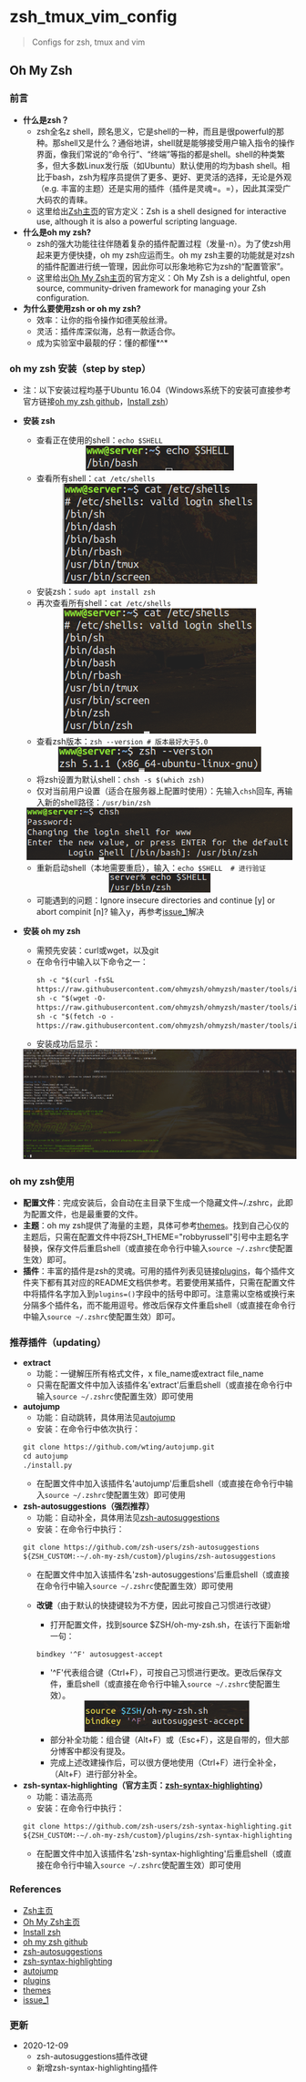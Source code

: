 # zsh_tmux_vim_config
> Configs for zsh, tmux and vim
## Oh My Zsh
### 前言
* **什么是zsh？**
  * zsh全名z shell，顾名思义，它是shell的一种，而且是很powerful的那种。那shell又是什么？通俗地讲，shell就是能够接受用户输入指令的操作界面，像我们常说的“命令行”、“终端”等指的都是shell。shell的种类繁多，但大多数Linux发行版（如Ubuntu）默认使用的均为bash shell。相比于bash，zsh为程序员提供了更多、更好、更灵活的选择，无论是外观（e.g. 丰富的主题）还是实用的插件（插件是灵魂=。=），因此其深受广大码农的青睐。
  * 这里给出[Zsh主页](https://www.zsh.org/)的官方定义：Zsh is a shell designed for interactive use, although it is also a powerful scripting language.
* **什么是oh my zsh?**
  * zsh的强大功能往往伴随着复杂的插件配置过程（发量-n）。为了使zsh用起来更方便快捷，oh my zsh应运而生。oh my zsh主要的功能就是对zsh的插件配置进行统一管理，因此你可以形象地称它为zsh的“配置管家”。
  * 这里给出[Oh My Zsh主页](https://ohmyz.sh/)的官方定义：Oh My Zsh is a delightful, open source, community-driven framework for managing your Zsh configuration.
* **为什么要使用zsh or oh my zsh?**
  * 效率：让你的指令操作如德芙般丝滑。
  * 灵活：插件库深似海，总有一款适合你。
  * 成为实验室中最靓的仔：懂的都懂*^*
### oh my zsh 安装（step by step）
* 注：以下安装过程均基于Ubuntu 16.04（Windows系统下的安装可直接参考官方链接[oh my zsh github](https://github.com/ohmyzsh/ohmyzsh)，[Install zsh](https://github.com/ohmyzsh/ohmyzsh/wiki/Installing-ZSH)）
* **安装 zsh**
  * 查看正在使用的shell：`echo $SHELL`
  
  <div  align="center"><img src='https://github.com/xjtu-www/zsh_tmux_vim_config/blob/main/images/fig_1.png'></div>
  
  * 查看所有shell：`cat /etc/shells`
  
  <div  align="center"><img src='https://github.com/xjtu-www/zsh_tmux_vim_config/blob/main/images/fig_2.png'></div>
  
  * 安装zsh：`sudo apt install zsh`
  * 再次查看所有shell：`cat /etc/shells`
  
  <div  align="center"><img src='https://github.com/xjtu-www/zsh_tmux_vim_config/blob/main/images/fig_3.png'></div>
  
  * 查看zsh版本：`zsh --version # 版本最好大于5.0`
  
  <div  align="center"><img src='https://github.com/xjtu-www/zsh_tmux_vim_config/blob/main/images/fig_4.png'></div>
  
  * 将zsh设置为默认shell：`chsh -s $(which zsh)`
  * 仅对当前用户设置（适合在服务器上配置时使用）：先输入`chsh`回车, 再输入新的shell路径：`/usr/bin/zsh`
  
  <div  align="center"><img src='https://github.com/xjtu-www/zsh_tmux_vim_config/blob/main/images/fig_5.png'></div>
  
  * 重新启动shell（本地需要重启），输入：`echo $SHELL  # 进行验证`
  
  <div  align="center"><img src='https://github.com/xjtu-www/zsh_tmux_vim_config/blob/main/images/fig_6.png'></div>
  
  * 可能遇到的问题：Ignore insecure directories and continue [y] or abort compinit [n]? 输入y，再参考[issue_1](https://github.com/zsh-users/zsh-completions/issues/433)解决
* **安装 oh my zsh**
  * 需预先安装：curl或wget，以及git
  * 在命令行中输入以下命令之一：
    ```
    sh -c "$(curl -fsSL https://raw.githubusercontent.com/ohmyzsh/ohmyzsh/master/tools/install.sh)"
    sh -c "$(wget -O- https://raw.githubusercontent.com/ohmyzsh/ohmyzsh/master/tools/install.sh)"
    sh -c "$(fetch -o - https://raw.githubusercontent.com/ohmyzsh/ohmyzsh/master/tools/install.sh)" 
    ```
  * 安装成功后显示：
  
  <div  align="center"><img src='https://github.com/xjtu-www/zsh_tmux_vim_config/blob/main/images/fig_7.png'></div>
  
### oh my zsh使用
* **配置文件**：完成安装后，会自动在主目录下生成一个隐藏文件~/.zshrc，此即为配置文件，也是最重要的文件。
* **主题**：oh my zsh提供了海量的主题，具体可参考[themes](https://github.com/ohmyzsh/ohmyzsh/wiki/Themes)。找到自己心仪的主题后，只需在配置文件中将ZSH_THEME="robbyrussell"引号中主题名字替换，保存文件后重启shell（或直接在命令行中输入`source ~/.zshrc`使配置生效）即可。
* **插件**：丰富的插件是zsh的灵魂。可用的插件列表见链接[plugins](https://github.com/ohmyzsh/ohmyzsh/wiki/Plugins)，每个插件文件夹下都有其对应的README文档供参考。若要使用某插件，只需在配置文件中将插件名字加入到`plugins=()`字段中的括号中即可。注意需以空格或换行来分隔多个插件名，而不能用逗号。修改后保存文件重启shell（或直接在命令行中输入`source ~/.zshrc`使配置生效）即可。
### 推荐插件（updating）
* **extract**
  * 功能：一键解压所有格式文件，x file_name或extract file_name
  * 只需在配置文件中加入该插件名'extract'后重启shell（或直接在命令行中输入`source ~/.zshrc`使配置生效）即可使用
* **autojump**
  * 功能：自动跳转，具体用法见[autojump](https://github.com/wting/autojump)
  * 安装：在命令行中依次执行：
  ```
  git clone https://github.com/wting/autojump.git
  cd autojump
  ./install.py
  ```
  * 在配置文件中加入该插件名'autojump'后重启shell（或直接在命令行中输入`source ~/.zshrc`使配置生效）即可使用
* **zsh-autosuggestions（强烈推荐）**
  * 功能：自动补全，具体用法见[zsh-autosuggestions](https://github.com/zsh-users/zsh-autosuggestions#usage)
  * 安装：在命令行中执行：
  ```
  git clone https://github.com/zsh-users/zsh-autosuggestions ${ZSH_CUSTOM:-~/.oh-my-zsh/custom}/plugins/zsh-autosuggestions
  ```
  * 在配置文件中加入该插件名'zsh-autosuggestions'后重启shell（或直接在命令行中输入`source ~/.zshrc`使配置生效）即可使用
  * **改键**（由于默认的快捷键较为不方便，因此可按自己习惯进行改键）
    * 打开配置文件，找到source $ZSH/oh-my-zsh.sh，在该行下面新增一句：
    ```
    bindkey '^F' autosuggest-accept
    ```
    * '^F'代表组合键（Ctrl+F），可按自己习惯进行更改。更改后保存文件，重启shell（或直接在命令行中输入`source ~/.zshrc`使配置生效）。
    
    <div  align="center"><img src='https://github.com/xjtu-www/zsh_tmux_vim_config/blob/main/images/fig_8.png'></div>
    
    * 部分补全功能：组合键（Alt+F）或（Esc+F），这是自带的，但大部分博客中都没有提及。
    * 完成上述改建操作后，可以很方便地使用（Ctrl+F）进行全补全，（Alt+F）进行部分补全。
* **zsh-syntax-highlighting（官方主页：[zsh-syntax-highlighting](https://github.com/zsh-users/zsh-syntax-highlighting)）**
  * 功能：语法高亮
  * 安装：在命令行中执行：
  ```
  git clone https://github.com/zsh-users/zsh-syntax-highlighting.git ${ZSH_CUSTOM:-~/.oh-my-zsh/custom}/plugins/zsh-syntax-highlighting
  ```
  * 在配置文件中加入该插件名'zsh-syntax-highlighting'后重启shell（或直接在命令行中输入`source ~/.zshrc`使配置生效）即可使用
### References
* [Zsh主页](https://www.zsh.org/)
* [Oh My Zsh主页](https://ohmyz.sh/)
* [Install zsh](https://github.com/ohmyzsh/ohmyzsh/wiki/Installing-ZSH)
* [oh my zsh github](https://github.com/ohmyzsh/ohmyzsh)
* [zsh-autosuggestions](https://github.com/zsh-users/zsh-autosuggestions#usage)
* [zsh-syntax-highlighting](https://github.com/zsh-users/zsh-syntax-highlighting)
* [autojump](https://github.com/wting/autojump)
* [plugins](https://github.com/ohmyzsh/ohmyzsh/wiki/Plugins)
* [themes](https://github.com/ohmyzsh/ohmyzsh/wiki/Themes)
* [issue_1](https://github.com/zsh-users/zsh-completions/issues/433)
### 更新
* 2020-12-09
  * zsh-autosuggestions插件改键
  * 新增zsh-syntax-highlighting插件
